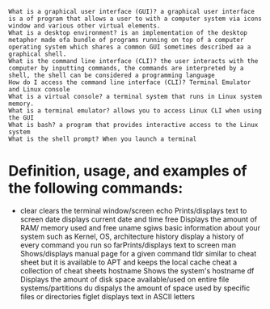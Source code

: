 
    What is a graphical user interface (GUI)? a graphical user interface is a of program that allows a user to with a computer system via icons window and various other virtual elements.
    What is a desktop environment? is an implementation of the desktop metaphor made ofa bundle of programs running on top of a computer operating system which shares a common GUI sometimes described aa a graphical shell.
    What is the command line interface (CLI)? the user interacts with the computer by inputting commands, the commands are interpreted by a shell, the shell can be considered a programming language
    How do I access the command line interface (CLI)? Terminal Emulator and Linux console
    What is a virtual console? a terminal system that runs in Linux system memory.
    What is a terminal emulator? allows you to access Linux CLI when using the GUI
    What is bash? a program that provides interactive access to the Linux system
    What is the shell prompt? When you launch a terminal

# Definition, usage, and examples of the following commands:

  -   clear clears the terminal window/screen
    echo Prints/displays text to screen
    date displays current date and time
    free Displays the amount of RAM/ memory used and free
    uname sgiws basic information about your system such as Kernel, OS, architecture
    history display a history of every command you run so farPrints/displays text to screen
    man Shows/displays manual page for a given command
    tldr similar to cheat sheet but it is available to APT and keeps the local cache
    cheat a collection of cheat sheets
    hostname Shows the system's hostname 
    df Displays the amount of disk space available/used on entire file systems/partitions
    du dispalys the amount of space used by specific files or directories 
    figlet displays text in ASCII letters

